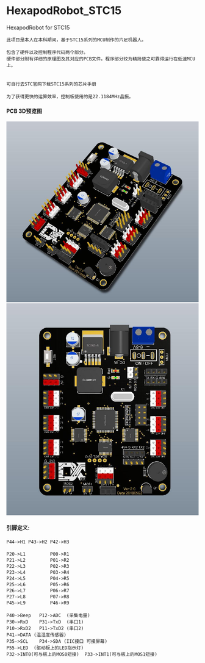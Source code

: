 # HexapodRobot_STC15
HexapodRobot for STC15

	此项目是本人在本科期间，基于STC15系列的MCU制作的六足机器人。
  
	包含了硬件以及控制程序代码两个部分。
	硬件部分附有详细的原理图及其对应的PCB文件。程序部分较为精简使之可靠得运行在低速MCU上。

  
	可自行去STC官网下载STC15系列的芯片手册

	为了获得更快的运算效率，控制板使用的是22.1184MHz晶振。

#### PCB 3D预览图
![HexapodRobot_PCB](Robot_PCB_STC15W4K48S4_3D.jpg "PCB")
![HexapodRobot_PCB](Robot_PCB_STC15W4K48S43D.jpg "PCB")

#### 引脚定义:

	P44->H1 P43->H2	P42->H3

	P20->L1 		P00->R1
	P21->L2 		P01->R2
	P22->L3 		P02->R3
	P23->L4 		P03->R4
	P24->L5 		P04->R5
	P25->L6 		P05->R6
	P26->L7 		P06->R7
	P27->L8 		P07->R8
	P45->L9 		P46->R9

	P40->Beep   P12->ADC  (采集电量)
	P30->RxD	P31->TxD  (串口1)
	P10->RxD2	P11->TxD2 (串口2)
	P41->DATA (温湿度传感器)
	P35->SCL	P34->SDA (IIC接口 可接屏幕)
	P55->LED  (驱动板上的LED指示灯)
	P32->INT0(可与板上的MOS0短接)	P33->INT1(可与板上的MOS1短接)
